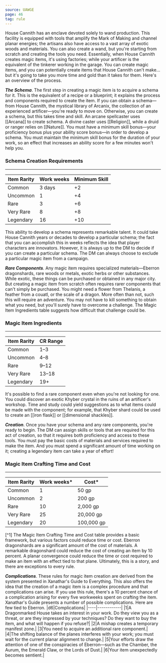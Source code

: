 ```yaml
---
source: UAWGE
page: 46
tag: rule
---
```


House Cannith has an enclave devoted solely to wand production. This facility is equipped with tools that amplify the Mark of Making and channel planar energies; the artisans also have access to a vast array of exotic woods and materials. You can also create a wand, but you're starting from scratch and creating the tools you need. Essentially, when House Cannith creates magic items, it's using factories; while your artificer is the equivalent of the tinkerer working in the garage. You can create magic items, and you can potentially create items that House Cannith can't make... but it's going to take you more time and gold than it takes for them. Here's an overview of the process.


**_The Schema_**. The first step in creating a magic item is to acquire a schema for it. This is the equivalent of a recipe or a blueprint; it explains the process and components required to create the item. If you can obtain a schema—from House Cannith, the mystical library of Arcanix, the collection of an experienced artificer—you're ready to move on. Otherwise, you can create a schema, but this takes time and skill. An arcane spellcaster uses [[Arcana]] to create schema. A divine caster uses [[Religion]], while a druid or ranger relies on [[Nature]]. You must have a minimum skill bonus—your proficiency bonus plus your ability score bonus—in order to develop a schema. You must maintain the minimum skill bonus for the duration of your work, so an effect that increases an ability score for a few minutes won't help you.
### Schema Creation Requirements
---
|Item Rarity|Work weeks|Minimum Skill|
|------|------|------|
|Common|3 days|+2|
|Uncommon|1|+4|
|Rare|3|+6|
|Very Rare|8|+8|
|Legendary|16|+10|

This ability to develop a schema represents remarkable talent. It could take House Cannith years or decades to develop a particular schema; the fact that you can accomplish this in weeks reflects the idea that player characters are innovators. However, it is always up to the DM to decide if you can create a particular schema. The DM can always choose to exclude a particular magic item from a campaign.

**_Rare Components_**. Any magic item requires specialized materials—Eberron dragonshards, rare woods or metals, exotic herbs or other substances. While exotic, these things can be purchased or obtained in any major city. But creating a magic item from scratch often requires rarer components that can't simply be purchased. You might need a flower from Thelanis, a feather from a couatl, or the scale of a dragon. More often than not, such this will require an adventure. You may not have to kill something to obtain what you need, but you'll surely have to overcome a challenge. The Magic Item Ingredients table suggests how difficult that challenge could be.
### Magic Item Ingredients
---
|Item Rarity|CR Range|
|--------|--------|
|Common|1–3|
|Uncommon|4–8|
|Rare|9–12|
|Very Rare|13–18|
|Legendary|19+|

It's possible to find a rare component even when you're not looking for one. You could discover an exotic Khyber crystal in the ruins of an artificer's workshop. Time and study could yield suggestions as to what items could be made with the component; for example, that Khyber shard could be used to create an [[iron flask]] or [[dimensional shackles]].

**_Creation_**. Once you have your schema and any rare components, you're ready to begin. The DM can assign skills or tools that are required for this act of creation, so that it requires both proficiency and access to these tools. You must pay the basic costs of materials and services required to make the item. And you must spend a significant amount of time working on it; creating a legendary item can take a year of effort!
### Magic Item Crafting Time and Cost
---
|Item Rarity|Work weeks* |Cost* |
|------|------|------|
|Common|1|50 gp|
|Uncommon|2|200 gp|
|Rare|10|2,000 gp|
|Very Rare|25|20,000 gp|
|Legendary|20|100,000 gp|
[^1] 
The Magic Item Crafting Time and Cost table provides a basic framework, but various factors could reduce time or cost. Eberron dragonshards are a significant amount of the cost of materials. A remarkable dragonshard could reduce the cost of creating an item by 10 percent. A planar convergence could reduce the time or cost required to make an item with an effect tied to that plane. Ultimately, this is a story, and there are exceptions to every rule.

**_Complications_**. These rules for magic item creation are derived from the system presented in Xanathar's Guide to Everything. This also offers the idea that the creation of a magic item is a complex procedure and that complications can arise. If you use this rule, there's a 10 percent chance of a complication arising for every five workweeks spent on crafting the item. Xanathar's Guide presents a number of possible complications. Here are few tied to Eberron.
|d6|Complications|
|----|------------|
|1|A Dragonmarked House takes an interest in your work. Do they view you as a threat, or are they impressed by your techniques? Do they want to buy the item, and what will happen if you refuse?|
|2|A mishap creates a temporary manifest zone.|
|3|You need to acquire an additional rare component.|
|4|The shifting balance of the planes interferes with your work; you must wait for the current planar alignment to change.|
|5|Your efforts draw the attention of one of the conspiracies of Eberron—such as the Chamber, the Aurum, the Emerald Claw, or the Lords of Dust.|
|6|Your item unexpectedly becomes sentient.|

